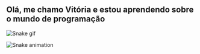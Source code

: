 ## Olá, me chamo Vitória e estou aprendendo sobre o mundo de programação


<!-- Snake SVG -->

![Snake gif](https://github.com/vikkysantos/vikkysantos/blob/output/ocean.gif)

![Snake animation](https://github.com/vikkysantos/vikkysantos/blob/output/github-snake.svg)

<!--
**Vikkysantos/Vikkysantos** is a ✨ _special_ ✨ repository because its `README.md` (this file) appears on your GitHub profile.

Here are some ideas to get you started:

- 🔭 I’m currently working on ...
- 🌱 I’m currently learning ...
- 👯 I’m looking to collaborate on ...
- 🤔 I’m looking for help with ...
- 💬 Ask me about ...
- 📫 How to reach me: ...
- 😄 Pronouns: ...
- ⚡ Fun fact: ...
-->
